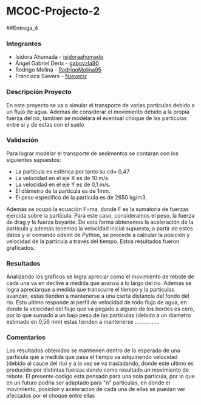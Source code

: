 # MCOC-Projecto-2
##Entrega_4

### Integrantes 
* Isidora Ahumada - [isidoraahumada](https://github.com/isidoraahumada)
* Ángel Gabriel Derix - [gabovzla90](https://github.com/gabovzla90)
* Rodrigo Molina - [RodrigoMolina95](https://github.com/RodrigoMolina95)
* Francisca Sievers - [fsieversr](https://github.com/fsieversr)
### Descripción Proyecto
En este proyecto se va a simular el transporte de varias particulas debido a un flujo de agua. Ademas de considerar el movimiento debido a la propia fuerza del rio, tambien se modelara el eventual choque de las particulas entre si y de estas con el suelo
    
### Validación
Para lograr modelar el transporte de sedimentos se contaran con los siguientes supuestos:
* La partícula es esférica por tanto su cd= 0,47.
* La velocidad en el eje X es de 10 m/s.
* La velocidad en el eje Y es de 0,1 m/s.
* El diámetro de la partícula es de 1mm.
* El peso especifico de la partícula es de 2650 kg/m3. 
 
Además se ocupó la ecuación F=ma, donde F es la sumatoria de fuerzas ejercida sobre la partícula. Para este caso, consideramos el peso, la fuerza de drag y la fuerza boyante. De esta forma obtenemos la aceleración de la partícula y además tenemos la velocidad inicial supuesta, a partir de estos datos y el comando odeint de Python, se procede a calcular la posición y velocidad de la partícula a través del tiempo. Estos resultados fueron graficados.  

### Resultados
Analizando los graficos se logra apreciar como el movimiento de rebote de cada una va en declive a medida que avanza a lo largo del rio. Ademas se logra apreciarque a medida que transcurre el tiempo y la particulas avanzan, estas tienden a mantenerse a una cierta distancia del fondo del rio. Esto ultimo responde al perfil de velocidad de todo flujo de agua, en donde la velocidad del flujo que va pegado a alguno de los bordes es cero, por lo que sumado a un bajo peso de las particulas (debido a un diametro estimado en 0,56 mm) estas tienden a mantenerse ................
 
### Comentarios
Los resultados obtenidos se mantienen dentro de lo esperado de una particula que a medida que pasa el tiempo va adquiriendo velocidad (debido al cauce del rio) y a la vez se va trasladando, donde este ultimo es producido por distintas fuerzas dando como resultado un movimiento de rebote. 
El presente codigo esta pensado para una sola particula, por lo que en un futuro podria ser adaptado para "n" particulas, en donde el movimiento, posicion y aceleracion de cada una de ellas se puedan ver afectados por el choque entre ellas
